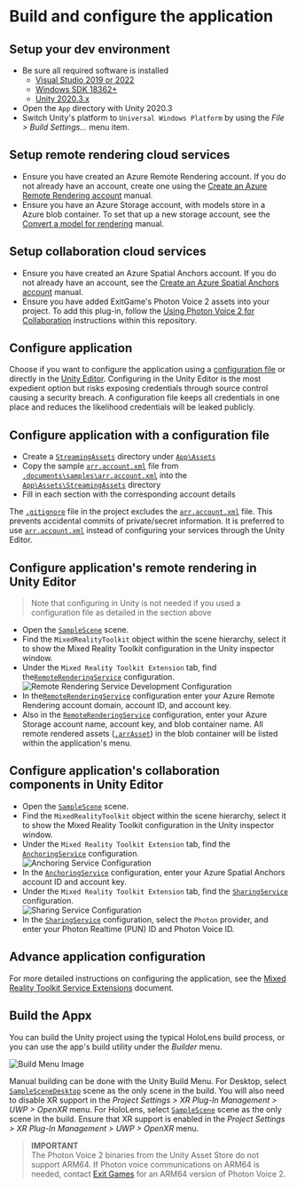 # Build and configure the application

## Setup your dev environment

* Be sure all required software is installed
  * [Visual Studio 2019 or 2022](https://developer.microsoft.com/)
  * [Windows SDK 18362+](https://developer.microsoft.com/windows/downloads/windows-10-sdk)
  * [Unity 2020.3.x](https://unity3d.com/get-unity/download/archive)
* Open the `App` directory with Unity 2020.3
* Switch Unity's platform to `Universal Windows Platform` by using the *File > Build Settings...* menu item.

## Setup remote rendering cloud services

* Ensure you have created an Azure Remote Rendering account. If you do not already have an account, create one using the [Create an Azure Remote Rendering account](https://docs.microsoft.com/azure/remote-rendering/how-tos/create-an-account#:~:text=%20The%20following%20steps%20are%20needed%20to%20create,the%20%22Create%22%20button.%20A%20form%20opens...%20See%20More.) manual.
* Ensure you have an Azure Storage account, with models store in a Azure blob container.  To set that up a new storage account, see the [Convert a model for rendering](https://docs.microsoft.com/azure/remote-rendering/quickstarts/convert-model) manual.

## Setup collaboration cloud services

* Ensure you have created an Azure Spatial Anchors account.  If you do not already have an account, see the [Create an Azure Spatial Anchors account](https://docs.microsoft.com/azure/spatial-anchors/how-tos/create-asa-account?tabs=azure-portal) manual.
* Ensure you have added ExitGame's Photon Voice 2 assets into your project. To add this plug-in, follow the [Using Photon Voice 2 for Collaboration](implementation-notes.md#using-photon-voice-2-for-collaboration) instructions within this repository.

## Configure application

Choose if you want to configure the application using a [configuration file](#configure-application-with-a-configuration-file) or directly in the [Unity Editor](#configure-applications-remote-rendering-in-unity-editor).  Configuring in the Unity Editor is the most expedient option but risks exposing credentials through source control causing a security breach.  A configuration file keeps all credentials in one place and reduces the likelihood credentials will be leaked publicly.
  
## Configure application with a configuration file

* Create a [`StreamingAssets`](../App/Assets/StreamingAssets) directory under [`App\Assets`](../App/Assets)
* Copy the sample [`arr.account.xml`](samples/../.samples/arr.account.xml) file from [`.documents\samples\arr.account.xml`](samples/../.samples/arr.account.xml) into the [`App\Assets\StreamingAssets`](../App/Assets/StreamingAssets) directory
* Fill in each section with the corresponding account details
  
The [`.gitignore`](../.gitignore) file in the project excludes the [`arr.account.xml`](samples/../.samples/arr.account.xml) file.  This prevents accidental commits of private/secret information. It is preferred to use [`arr.account.xml`](samples/../.samples/arr.account.xml) instead of configuring your services through the Unity Editor.

## Configure application's remote rendering in Unity Editor

>Note that configuring in Unity is not needed if you used a configuration file as detailed in the section above

* Open the [`SampleScene`](../App/Assets/Scenes/SampleScene.unity) scene.
* Find the `MixedRealityToolkit` object within the scene hierarchy, select it to show the Mixed Reality Toolkit configuration in the Unity inspector window.
* Under the `Mixed Reality Toolkit Extension` tab, find the[`RemoteRenderingService`](implementation-notes.md#remote-rendering-service-extension) configuration.\
![Remote Rendering Service Development Configuration](.images/editor-arr-service-config-development.png)
* In the[`RemoteRenderingService`](implementation-notes.md#remote-rendering-service-extension) configuration enter your Azure Remote Rendering account domain, account ID, and account key.
* Also in the [`RemoteRenderingService`](implementation-notes.md#remote-rendering-service-extension) configuration, enter your Azure Storage account name, account key, and blob container name. All remote rendered assets ([`.arrAsset`](https://docs.microsoft.com/azure/remote-rendering/concepts/models)) in the blob container will be listed within the application's menu.

## Configure application's collaboration components in Unity Editor

* Open the [`SampleScene`](../App/Assets/Scenes/SampleScene.unity) scene.
* Find the `MixedRealityToolkit` object within the scene hierarchy, select it to show the Mixed Reality Toolkit configuration in the Unity inspector window.
* Under the `Mixed Reality Toolkit Extension` tab, find the [`AnchoringService`](implementation-notes.md#azure-spatial-anchor-service-extension) configuration.\
![Anchoring Service Configuration](.images/editor-anchoring-service-config.png)
* In the [`AnchoringService`](implementation-notes.md#azure-spatial-anchor-service-extension) configuration, enter your Azure Spatial Anchors account ID and account key.
* Under the `Mixed Reality Toolkit Extension` tab, find the [`SharingService`](implementation-notes.md#sharing-service-extension-aka-collaboration-service) configuration.\
![Sharing Service Configuration](.images/editor-sharing-service-config.png)
* In the [`SharingService`](implementation-notes.md#sharing-service-extension-aka-collaboration-service) configuration, select the `Photon` provider, and enter your Photon Realtime (PUN) ID and Photon Voice ID.

## Advance application configuration

For more detailed instructions on configuring the application, see the [Mixed Reality Toolkit Service Extensions](implementation-notes.md#mixed-reality-toolkit-service-extensions) document.

## Build the Appx

You can build the Unity project using the typical HoloLens build process, or you can use the app's build utility under the *Builder* menu.

![Build Menu Image](.images/building.png)

Manual building can be done with the Unity Build Menu. For Desktop, select [`SampleSceneDesktop`](../App/Assets/Scenes/SampleSceneDesktop.unity) scene as the only scene in the build. You will also need to disable XR support in the *Project Settings > XR Plug-In Management > UWP > OpenXR* menu. For HoloLens, select [`SampleScene`](../App/Assets/Scenes/SampleScene.unity) scene as the only scene in the build. Ensure that XR support is enabled in the *Project Settings > XR Plug-In Management > UWP > OpenXR* menu.

> **IMPORTANT**\
> The Photon Voice 2 binaries from the Unity Asset Store do not support ARM64. If Photon voice communications on ARM64 is needed, contact [Exit Games](https://www.photonengine.com/) for an ARM64 version of Photon Voice 2.
